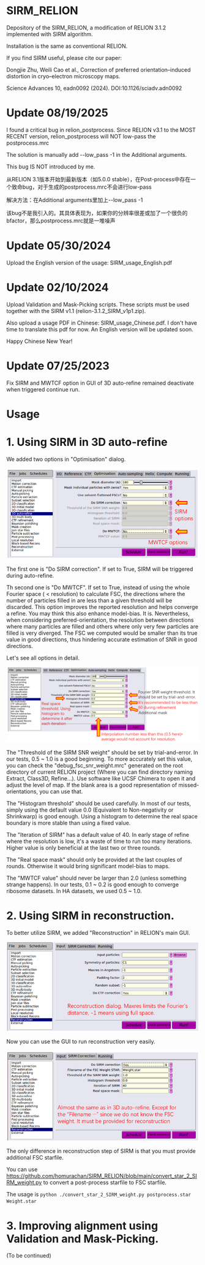 # SIRM_RELION
Depository of the SIRM_RELION, a modification of RELION 3.1.2 implemented with SIRM algorithm.

Installation is the same as conventional RELION.

If you find SIRM useful, please cite our paper:

Dongjie Zhu, Weili Cao et al., Correction of preferred orientation–induced distortion in cryo–electron microscopy maps.

Science Advances 10, eadn0092 (2024). DOI:10.1126/sciadv.adn0092

# Update 08/19/2025
I found a critical bug in relion_postprocess. Since RELION v3.1 to the MOST RECENT version, relion_postprocess will NOT low-pass the postprocess.mrc

The solution is manually add --low_pass -1 in the Additional arguments.

This bug IS NOT introduced by me.

从RELION 3.1版本开始到最新版本（如5.0.0 stable），在Post-process中存在一个致命bug，对于生成的postprocess.mrc不会进行low-pass

解决方法：在Additional arguments里加上--low_pass -1

该bug不是我引入的。其具体表现为，如果你的分辨率很差或加了一个很负的bfactor，那么postprocess.mrc就是一堆噪声

# Update 05/30/2024
Upload the English version of the usage: SIRM_usage_English.pdf

# Update 02/10/2024
Upload Validation and Mask-Picking scripts. These scripts must be used together with the SIRM v1.1 (relion-3.1.2_SIRM_v1p1.zip).

Also upload a usage PDF in Chinese: SIRM_usage_Chinese.pdf. I don't have time to translate this pdf for now. An English version will be updated soon.

Happy Chinese New Year!

# Update 07/25/2023
Fix SIRM and MWTCF option in GUI of 3D auto-refine remained deactivate when triggered continue run.

# Usage

# 1. Using SIRM in 3D auto-refine

We added two options in "Optimisation" dialog.

![alt text](https://github.com/homurachan/SIRM_RELION/blob/main/Pictures/Pic1.png?raw=true)

The first one is "Do SIRM correction". If set to True, SIRM will be triggered during auto-refine.

Th second one is "Do MWTCF". If set to True, instead of using the whole Fourier space ( < resolution) to calculate FSC, the directions where the number of particles filled in are less than a given threshold will be discarded. This option improves the reported resolution and helps converge a refine. You may think this also enhance model-bias. It is. Nevertheless, when considering preferred-orientation, the resolution between directions where many particles are filled and others where only very few particles are filled is very diverged. The FSC we computed would be smaller than its true value in good directions, thus hindering accurate estimation of SNR in good directions.

Let's see all options in detail.

![alt text](https://github.com/homurachan/SIRM_RELION/blob/main/Pictures/Pic2.png?raw=true)

The "Threshold of the SIRM SNR weight" should be set by trial-and-error. In our tests, 0.5 ~ 1.0 is a good beginning. To more accurately set this value, you can check the "debug_fsc_snr_weight.mrc" generated on the root directory of current RELION project (Where you can find directory naming Extract, Class3D, Refine...). Use software like UCSF Chimera to open it and adjust the level of map. If the blank area is a good representation of missed-orientations, you can use that.

The "Histogram threshold" should be used carefully. In most of our tests, simply using the default value 0.0 (Equivalent to Non-negativity or Shrinkwarp) is good enough. Using a histogram to determine the real space boundary is more stable than using a fixed value.

The "Iteration of SIRM" has a default value of 40. In early stage of refine where the resolution is low, it's a waste of time to run too many iterations. Higher value is only beneficial at the last two or three rounds.

The "Real space mask" should only be provided at the last couples of rounds. Otherwise it would bring significant model-bias to maps.

The "MWTCF value" should never be larger than 2.0 (unless something strange happens). In our tests, 0.1 ~ 0.2 is good enough to converge ribosome datasets. In HA datasets, we used 0.5 ~ 1.0.

# 2. Using SIRM in reconstruction.

To better utilize SIRM, we added "Reconstruction" in RELION's main GUI.

![alt text](https://github.com/homurachan/SIRM_RELION/blob/main/Pictures/Pic3.png?raw=true)

Now you can use the GUI to run reconstruction very easily.

![alt text](https://github.com/homurachan/SIRM_RELION/blob/main/Pictures/Pic4.png?raw=true)

The only difference in reconstruction step of SIRM is that you must provide additional FSC starfile.

You can use https://github.com/homurachan/SIRM_RELION/blob/main/convert_star_2_SIRM_weight.py to convert a post-process starfile to FSC starfile.

The usage is `python ./convert_star_2_SIRM_weight.py postprocess.star Weight.star`

# 3. Improving alignment using Validation and Mask-Picking.

(To be continued)
